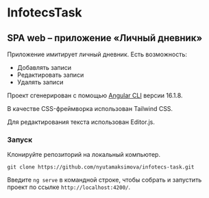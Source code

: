 # InfotecsTask

## SPA web – приложение «Личный дневник»

Приложение имитирует личный дневник. Есть возможность:

- Добавлять записи
- Редактировать записи
- Удалять записи

Проект сгенерирован с помощью [Angular CLI](https://github.com/angular/angular-cli) версии 16.1.8.

В качестве CSS-фреймворка использован Tailwind CSS.

Для редактирования текста использован Editor.js.

### Запуск

Клонируйте репозиторий на локальный компьютер.

`git clone https://github.com/nyutamaksimova/infotecs-task.git`

Введите `ng serve` в командной строке, чтобы собрать и запустить проект по ссылке `http://localhost:4200/`. 



